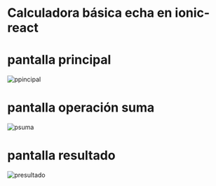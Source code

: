 # Calculadora básica echa en ionic-react
# pantalla principal
![ppincipal](https://user-images.githubusercontent.com/20603961/128770451-7f174db3-8765-40b1-84d7-77a3378398b0.PNG)
# pantalla operación suma
![psuma](https://user-images.githubusercontent.com/20603961/128770514-20eb079c-d759-4610-975c-2c4ae3f2fd78.PNG)
# pantalla resultado
![presultado](https://user-images.githubusercontent.com/20603961/128770470-b9d937cb-4873-4b7b-a74f-f1093fafe51c.PNG)




